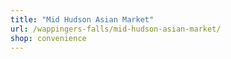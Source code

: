 ```yaml
---
title: "Mid Hudson Asian Market"
url: /wappingers-falls/mid-hudson-asian-market/
shop: convenience
---
```

